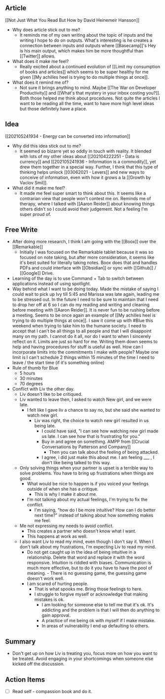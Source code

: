 ## Article

[[Not Just What You Read But How by David Heinemeir Hansson]]
- Why does article stick out to me? 
	- It reminds me of my own writing about the topic of inputs and the writing I hope to do on outputs. What's interesting is he creates a connection between inputs and outputs where [[Basecamp]]'s Hey is his main output, which makes him be more thoughtful than [[Twitter]] allows. 
- What does it make me feel?
	- Really excited about a continued evolution of [[Limit my consumption of books and articles]] which seems to be super healthy for me given [[My achilles heel is trying to do multiple things at once]].  
- What does it remind me of?
	- Not sure it brings anything to mind. Maybe [[The War on Developer Productivity]] and [[What's that mystery in your inbox costing you?]]. Both those helped me think about procedures. Not quite the articles I want to be reading all the time, want to have more high level ideas but those definitely have a place. 

## Idea
[[202105241934 - Energy can be converted into information]]
- Why did this idea stick out to me?
	- It seemed so bizarre yet so oddly in touch with reality. It blended with lots of my other ideas about [[202104222251 - Data is currency]] and [[202105241936 - Information is a commodity]], yet drew them together in a special way. Further, I think that this type of thinking helps unlock [[03062021 - Levers]] and new ways to conceive of information, even with how it grows a la [[Growth by Vaclov Smil]].  
- What did it make me feel? 
	- It made me feel super smart to think about this. It seems like a contrarian view that people won't contest me on. Reminds me of therapy, where I talked with [[Aaron Reider]] about knowing things others didn't so I could avoid their judgement. Not a feeling I'm super proud of. 

## Free Write
- After doing more research, I think I am going with the [[Boox]] over the [[Remarkable]]
	- Initially I was focused on the Remarkable tablet because it was so focused on note taking, but after more consideration, it seems like it's best suited for literally taking notes. Boox does that and handles PDFs and could interface with [[Obsidian]] or sync with [[Github]] / [[Google]] Drive. 
- Learning of the day is to use Command + Tab to switch between applications instead of using spotlight. 
- Way behind what I want to be doing today. Made the mistake of saying I could wait to pick up Ivy till 5:45 and Marissa was late again, leading me to be stressed out. In the future I need to be sure to maintain that I need to drop her off at 6 so I can do my reading and writing and cleaning before meeting with [[Aaron Reider]]. It is never fun to be rushing before a meeting. Seems to be once again an example of [[My achilles heel is trying to do multiple things at once]]. I saw it come up with #Blue  this weekend when trying to take him to the humane society. I need to accept that I can't be all things to all people and that I will disappoint many on my path. I cannot do it all, nor do I want to when I sincerely reflect on it. Limits are just so hard for me. Writing them down seems to help and having procedures for stuff is useful as well. How can I incorporate limits into the commitments I make with people? Maybe one limit is I can't schedule 2 things within 15 minutes of the time I need to leave / the start time (if it's something online)
- Rule of thumb for Blue
	- 5 hours
	- 30 minutes
	- 70 degrees
- Conflict with Liv the other day.
	- Liv doesn't like to be critiqued.
	- Liv wanted to leave then, I asked to watch New girl, and we were late. 
		- I felt like I gave liv a chance to say no, but she said she wanted to watch new girl. 
			- Liv was right, the choice to watch new girl resulted in us being late. 
				- I could have said, "I can see how watching new girl made us late. I can see how that is frustrating for you."
				- Buy in and agree on something. AMPP from [[Crucial Conversations by Patterson and Company]]
					- Then you can talk about the feeling of being attacked.
				- I agree, i did just make this about me. I am feeling ___ , I don't like being talked to this way. 
	- Only solving things when your partner is upset is a terrible way to solve problems. You have to bring up frustrations when things are good. 
		- What would be nice to happen is if you voiced your feelings outside of when she has a critique. 
			- This is why I make it about me. 
		- I'm not talking about my actual feelings, I'm trying to fix the conflict.
			- I'm saying, "how do I be more intuitive? How can I do better next time?" instead of talking about how something makes me feel. 
	- Me not expressing my needs to avoid conflict.
		- This creates a partner who doesn't know what I want. 
		- This happens at work as well. 
	- I also want Liv to read my mind, even though I don't say it. When I don't talk about my frustrations, I'm expecting Liv to read my mind. 
		- Do not get caught up in the idea of being intuitive in a relationship. Delete that word and replace it with the word responsive. Intuition is riddled with biases. Communication is much more effective, but to do it you have to have the pool of meaning. 
				- There is no guessing game, the guessing game doesn't work well.
		- I am scared of hurting people. 
			- That is what spooks me. Bring those feelings to here. 
			- I struggle to forgive myself or acknowledge that making mistakes is ok. 
				- I am looking for someone else to tell me that it's ok. It's addicting and the problem is that I will then do anything to gain approval. 
				- A practice of me being ok with myself if I make mistake. 
				- In areas of vulnerability I end up defaulting to others. 


## Summary
- Don't get up on how Liv is treating you, focus more on how you want to be treated. Avoid engaging in your shortcomings when someone else kicked off the discussion. 

## Action Items
- [ ] Read self - compassion book and do it. 